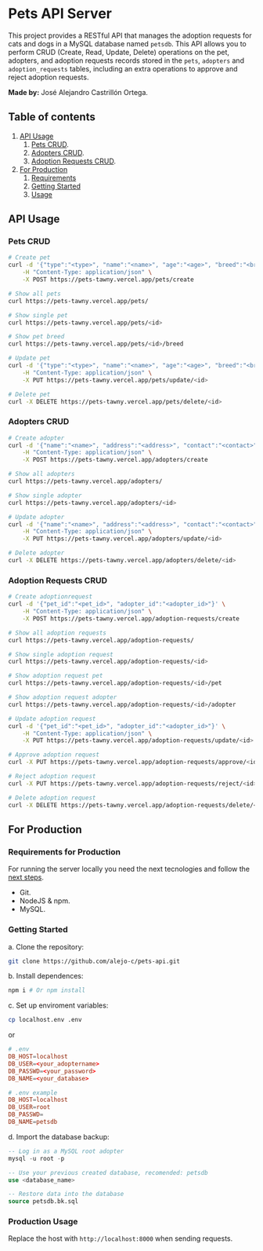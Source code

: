 # Pets API Server

This project provides a RESTful API that manages the adoption requests for cats and dogs in a MySQL database named `petsdb`. This API allows you to perform CRUD (Create, Read, Update, Delete) operations on the pet, adopters, and adoption requests records stored in the `pets`, `adopters` and `adoption_requests` tables, including an extra operations to approve and reject adoption requests.

**Made by:** José Alejandro Castrillón Ortega.

## Table of contents

1. [API Usage](#api-usage)
    1. [Pets CRUD](#pets-crud).
    2. [Adopters CRUD](#adopters-crud).
    3. [Adoption Requests CRUD](#adoption-requests-crud).
2. [For Production](#for-production)
    1. [Requirements](#requirements-for-production)
    2. [Getting Started](#getting-started)
    3. [Usage](#production-usage)

## API Usage

### Pets CRUD

```sh
# Create pet
curl -d '{"type":"<type>", "name":"<name>", "age":"<age>", "breed":"<breed>", "photo_url":"<photo_url>", "description":"<description>"}' \
    -H "Content-Type: application/json" \
    -X POST https://pets-tawny.vercel.app/pets/create
```
```sh
# Show all pets
curl https://pets-tawny.vercel.app/pets/
```
```sh
# Show single pet
curl https://pets-tawny.vercel.app/pets/<id>
```
```sh
# Show pet breed
curl https://pets-tawny.vercel.app/pets/<id>/breed
```
```sh
# Update pet
curl -d '{"type":"<type>", "name":"<name>", "age":"<age>", "breed":"<breed>", "photo_url":"<photo_url>", "description":"<description>"}' \
    -H "Content-Type: application/json" \
    -X PUT https://pets-tawny.vercel.app/pets/update/<id>
```
```sh
# Delete pet
curl -X DELETE https://pets-tawny.vercel.app/pets/delete/<id>
```

### Adopters CRUD

```sh
# Create adopter
curl -d '{"name":"<name>", "address":"<address>", "contact":"<contact>"}' \
    -H "Content-Type: application/json" \
    -X POST https://pets-tawny.vercel.app/adopters/create
```
```sh
# Show all adopters
curl https://pets-tawny.vercel.app/adopters/
```
```sh
# Show single adopter
curl https://pets-tawny.vercel.app/adopters/<id>
```
```sh
# Update adopter
curl -d '{"name":"<name>", "address":"<address>", "contact":"<contact>"}' \
    -H "Content-Type: application/json" \
    -X PUT https://pets-tawny.vercel.app/adopters/update/<id>
```
```sh
# Delete adopter
curl -X DELETE https://pets-tawny.vercel.app/adopters/delete/<id>
```

### Adoption Requests CRUD

```sh
# Create adoptionrequest
curl -d '{"pet_id":"<pet_id>", "adopter_id":"<adopter_id>"}' \
    -H "Content-Type: application/json" \
    -X POST https://pets-tawny.vercel.app/adoption-requests/create
```
```sh
# Show all adoption requests
curl https://pets-tawny.vercel.app/adoption-requests/
```
```sh
# Show single adoption request
curl https://pets-tawny.vercel.app/adoption-requests/<id>
```
```sh
# Show adoption request pet
curl https://pets-tawny.vercel.app/adoption-requests/<id>/pet
```
```sh
# Show adoption request adopter
curl https://pets-tawny.vercel.app/adoption-requests/<id>/adopter
```
```sh
# Update adoption request
curl -d '{"pet_id":"<pet_id>", "adopter_id":"<adopter_id>"}' \
    -H "Content-Type: application/json" \
    -X PUT https://pets-tawny.vercel.app/adoption-requests/update/<id>
```
```sh
# Approve adoption request
curl -X PUT https://pets-tawny.vercel.app/adoption-requests/approve/<id>
```
```sh
# Reject adoption request
curl -X PUT https://pets-tawny.vercel.app/adoption-requests/reject/<id>
```
```sh
# Delete adoption request
curl -X DELETE https://pets-tawny.vercel.app/adoption-requests/delete/<id>
```

## For Production

### Requirements for Production

For running the server locally you need the next tecnologies and follow the [next steps](#getting-started).

- Git.
- NodeJS & npm.
- MySQL.

### Getting Started

a. Clone the repository:
```bash
git clone https://github.com/alejo-c/pets-api.git
```

b. Install dependences:
```bash
npm i # Or npm install
```

c. Set up enviroment variables:
```bash
cp localhost.env .env
```
or
```conf
# .env
DB_HOST=localhost
DB_USER=<your_adoptername>
DB_PASSWD=<your_password>
DB_NAME=<your_database>
```
```conf
# .env example
DB_HOST=localhost
DB_USER=root
DB_PASSWD=
DB_NAME=petsdb
```

d. Import the database backup:
```sql
-- Log in as a MySQL root adopter
mysql -u root -p

-- Use your previous created database, recomended: petsdb
use <database_name>

-- Restore data into the database
source petsdb.bk.sql
```

### Production Usage

Replace the host with `http://localhost:8000` when sending requests.
